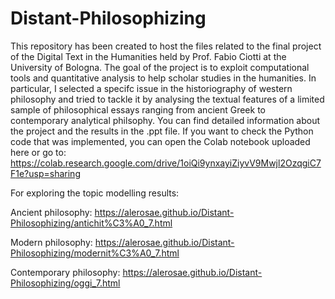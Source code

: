 # Distant-Philosophizing
This repository has been created to host the files related to the final project of the Digital Text in the Humanities held by Prof. Fabio Ciotti at the University of Bologna.
The goal of the project is to exploit computational tools and quantitative analysis to help scholar studies in the humanities. In particular, I selected a specifc issue in the historiography of western philosophy and tried to tackle it by analysing the textual features of a limited sample of philosophical essays ranging from ancient Greek to contemporary analytical philsophy. 
You can find detailed information about the project and the results in the .ppt file. If you want to check the Python code that was implemented, you can open the Colab notebook uploaded here or go to: https://colab.research.google.com/drive/1oiQi9ynxayiZiyvV9Mwjl2OzqgiC7F1e?usp=sharing

For exploring the topic modelling results:

Ancient philosophy: https://alerosae.github.io/Distant-Philosophizing/antichit%C3%A0_7.html

Modern philosophy: https://alerosae.github.io/Distant-Philosophizing/modernit%C3%A0_7.html

Contemporary philosophy: https://alerosae.github.io/Distant-Philosophizing/oggi_7.html
